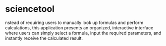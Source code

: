 # sciencetool
nstead of requiring users to manually look up formulas and perform calculations, this application presents an organized, interactive interface where users can simply select a formula, input the required parameters, and instantly receive the calculated result.
